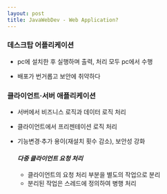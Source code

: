 ```yaml
---
layout: post
title: JavaWebDev - Web Application?
---
```


### 데스크탑 어플리케이션

- pc에 설치한 후 실행하며 출력, 처리 모두 pc에서 수행

- 배포가 번거롭고 보안에 취약하다

### 클라이언트·서버 애플리케이션

- 서버에서 비즈니스 로직과 데이터 로직 처리

- 클라이언트에서 프리젠테이션 로직 처리

- 기능변경·추가 용이(재설치 횟수 감소), 보안성 강화

  #### *다중 클라이언트 요청 처리*
  - 클라이언트의 요청 처리 부분을 별도의 작업으로 분리
  - 분리된 작업은 스레드에 정의하여 병행 처리
